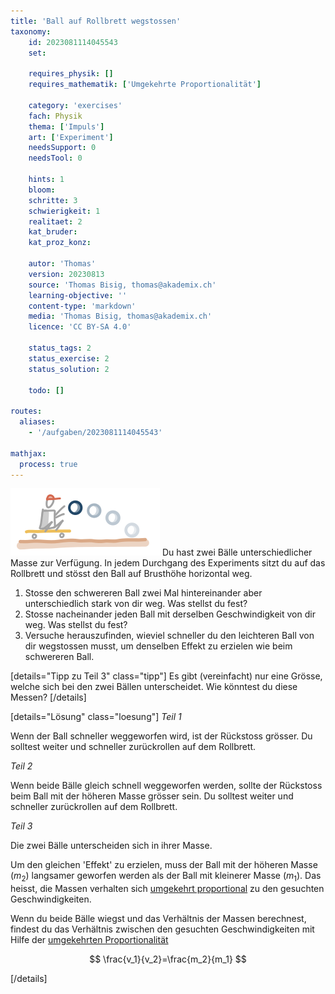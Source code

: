 ```yaml
---
title: 'Ball auf Rollbrett wegstossen'
taxonomy:
	id: 2023081114045543
	set:

	requires_physik: []
	requires_mathematik: ['Umgekehrte Proportionalität']

	category: 'exercises'
	fach: Physik
	thema: ['Impuls']
	art: ['Experiment']
	needsSupport: 0
	needsTool: 0

	hints: 1
	bloom: 
	schritte: 3
	schwierigkeit: 1
	realitaet: 2
	kat_bruder:
	kat_proz_konz: 

	autor: 'Thomas'
	version: 20230813
	source: 'Thomas Bisig, thomas@akademix.ch'
	learning-objective: ''
	content-type: 'markdown'
	media: 'Thomas Bisig, thomas@akademix.ch'
	licence: 'CC BY-SA 4.0'

	status_tags: 2
	status_exercise: 2
	status_solution: 2

	todo: []

routes:
  aliases:
    - '/aufgaben/2023081114045543'

mathjax:
  process: true
---
```


![Person auf Rollbrett, die einen Ball wegwirft](person_auf_rollbrett.svg?resize=400,200&class=float-right) 
Du hast zwei Bälle unterschiedlicher Masse zur Verfügung. In jedem Durchgang des Experiments sitzt du auf das Rollbrett und stösst den Ball auf Brusthöhe horizontal weg.

1. Stosse den schwereren Ball zwei Mal hintereinander aber unterschiedlich stark von dir weg. Was stellst du fest?
2. Stosse nacheinander jeden Ball mit derselben Geschwindigkeit von dir weg. Was stellst du fest?
3. Versuche herauszufinden, wieviel schneller du den leichteren Ball von dir wegstossen musst, um denselben Effekt zu erzielen wie beim schwereren Ball.


[details="Tipp zu Teil 3" class="tipp"]
Es gibt (vereinfacht) nur eine Grösse, welche sich bei den zwei Bällen unterscheidet. Wie könntest du diese Messen?
[/details]

[details="Lösung" class="loesung"]
_Teil 1_

Wenn der Ball schneller weggeworfen wird, ist der Rückstoss grösser. Du solltest weiter und schneller zurückrollen auf dem Rollbrett.

_Teil 2_

Wenn beide Bälle gleich schnell weggeworfen werden, sollte der Rückstoss beim Ball mit der höheren Masse grösser sein. Du solltest weiter und schneller zurückrollen auf dem Rollbrett.

_Teil 3_

Die zwei Bälle unterscheiden sich in ihrer Masse. 

Um den gleichen 'Effekt' zu erzielen, muss der Ball mit der höheren Masse ($m_2$)  langsamer geworfen werden als der Ball mit kleinerer Masse ($m_1$). Das heisst, die Massen verhalten sich [umgekehrt proportional](/konzepte/umgekehrte-proportionalitaet) zu den gesuchten Geschwindigkeiten.

Wenn du beide Bälle wiegst und das Verhältnis der Massen berechnest, findest du das Verhältnis zwischen den gesuchten Geschwindigkeiten mit Hilfe der [umgekehrten Proportionalität](/konzepte/umgekehrte-proportionalitaet) 

$$
\frac{v_1}{v_2}=\frac{m_2}{m_1}
$$

[/details]
